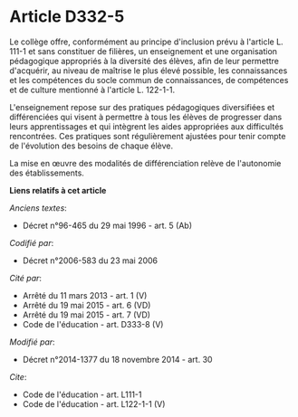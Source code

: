 # Article D332-5

Le collège offre, conformément au principe d'inclusion prévu à l'article L. 111-1 et sans constituer de filières, un
enseignement et une organisation pédagogique appropriés à la diversité des élèves, afin de leur permettre d'acquérir, au
niveau de maîtrise le plus élevé possible, les connaissances et les compétences du socle commun de connaissances, de
compétences et de culture mentionné à l'article L. 122-1-1. 

L'enseignement repose sur des pratiques pédagogiques diversifiées et différenciées qui visent à permettre à tous les élèves
de progresser dans leurs apprentissages et qui intègrent les aides appropriées aux difficultés rencontrées. Ces pratiques
sont régulièrement ajustées pour tenir compte de l'évolution des besoins de chaque élève. 

La mise en œuvre des modalités de différenciation relève de l'autonomie des établissements.

**Liens relatifs à cet article**

_Anciens textes_:

  - Décret n°96-465 du 29 mai 1996 - art. 5 (Ab)

_Codifié par_:

  - Décret n°2006-583 du 23 mai 2006

_Cité par_:

  - Arrêté du 11 mars 2013 - art. 1 (V)
  - Arrêté du 19 mai 2015 - art. 6 (VD)
  - Arrêté du 19 mai 2015 - art. 7 (VD)
  - Code de l'éducation - art. D333-8 (V)

_Modifié par_:

  - Décret n°2014-1377 du 18 novembre 2014 - art. 30

_Cite_:

  - Code de l'éducation - art. L111-1
  - Code de l'éducation - art. L122-1-1 (V)
